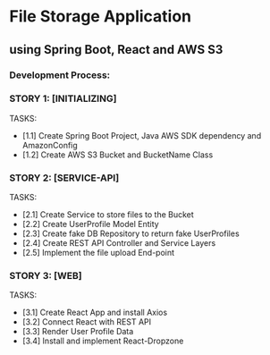 # File Storage Application 
## using Spring Boot, React and AWS S3

### Development Process:

### STORY 1: [INITIALIZING]
TASKS:
- [1.1] Create Spring Boot Project, Java AWS SDK dependency and AmazonConfig
- [1.2] Create AWS S3 Bucket and BucketName Class

### STORY 2: [SERVICE-API]
TASKS:
- [2.1] Create Service to store files to the Bucket
- [2.2] Create UserProfile Model Entity
- [2.3] Create fake DB Repository to return fake UserProfiles
- [2.4] Create REST API Controller and Service Layers
- [2.5] Implement the file upload End-point

### STORY 3: [WEB]
TASKS:
- [3.1] Create React App and install Axios
- [3.2] Connect React with REST API
- [3.3] Render User Profile Data
- [3.4] Install and implement React-Dropzone
